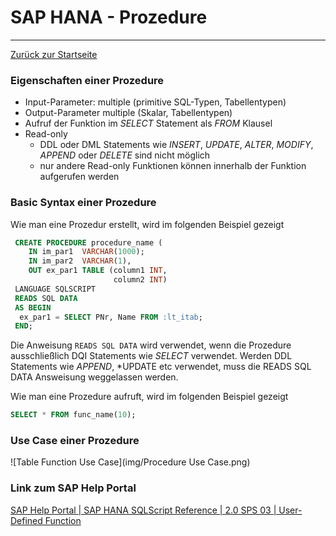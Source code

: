 # SAP HANA - Prozedure
---

[Zurück zur Startseite](https://wolfgangzeller.github.io/ABAP-for-SAP-BW/)

### Eigenschaften einer Prozedure
- Input-Parameter: multiple (primitive SQL-Typen, Tabellentypen)
- Output-Parameter multiple (Skalar, Tabellentypen)
- Aufruf der Funktion im *SELECT* Statement als *FROM* Klausel
- Read-only
  - DDL oder DML Statements wie *INSERT*, *UPDATE*, *ALTER*, *MODIFY*, *APPEND* oder *DELETE* sind nicht möglich
  - nur andere Read-only Funktionen können innerhalb der Funktion aufgerufen werden

### Basic Syntax einer Prozedure
Wie man eine Prozedur erstellt, wird im folgenden Beispiel gezeigt
```sql
 CREATE PROCEDURE procedure_name (
    IN im_par1  VARCHAR(1000);
    IN im_par2  VARCHAR(1),
    OUT ex_par1 TABLE (column1 INT, 
                       column2 INT)
 LANGUAGE SQLSCRIPT
 READS SQL DATA
 AS BEGIN
  ex_par1 = SELECT PNr, Name FROM :lt_itab;
 END; 
 ```
 Die Anweisung `READS SQL DATA` wird verwendet, wenn die Prozedure ausschließlich DQI Statements wie *SELECT* verwendet. Werden DDL Statements wie *APPEND*, *UPDATE etc verwendet, muss die READS SQL DATA Answeisung weggelassen werden.

Wie man eine Prozedure aufruft, wird im folgenden Beispiel gezeigt
```sql
SELECT * FROM func_name(10);
```

### Use Case einer Prozedure
![Table Function Use Case](img/Procedure Use Case.png)

### Link zum SAP Help Portal
[SAP Help Portal | SAP HANA SQLScript Reference | 2.0 SPS 03 | User-Defined Function](https://help.sap.com/viewer/de2486ee947e43e684d39702027f8a94/2.0.03/en-US/765815cd7d214ed38c190dc2f570fe39.html)
